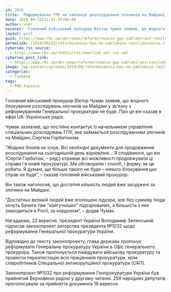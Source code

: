 ```yaml
---
id: 2016
title: 'Реформування ГПУ не заблокує розслідування злочинів на Майдані, &#8211; Чумак'
date: 2019-09-23T21:31:37+00:00
author: user
excerpt: 'Головний військовий прокурор Віктор Чумак заявив, що жодного блокування розслідувань злочинів на Майдані у зв&#039;язку з реформуванням Генеральної прокуратури не буде....'
layout: post
guid: https://www.rbc.ua/ukr/news/reformirovanie-gpu-zablokiruet-rassledovanie-1569272589.html
permalink: /2019/09/23/reformuvannia-hpu-ne-zablokuie-rozsliduvannia-zlochyniv-na-maydani-chumak/
cyberseo_rss_source:
  - https://www.rbc.ua/static/rss/newsline.ukr.rss.xml
cyberseo_post_link:
  - https://www.rbc.ua/ukr/news/reformirovanie-gpu-zablokiruet-rassledovanie-1569272589.html
image: /wp-content/uploads/2019/09/reformuvannia-hpu-ne-zablokuie-rozsliduvannia-zlochyniv-na-maydani-chumak.jpg
categories:
  - Головне
tags:
  - РБК-Україна
---
```

Головний військовий прокурор Віктор Чумак заявив, що жодного блокування розслідувань злочинів на Майдані у зв'язку з реформуванням Генеральної прокуратури не буде. Про це він сказав в ефірі UA: Українське радіо.

Чумак зазначив, що постійно контактує із начальником управління спеціальних розслідувань ГПУ, яке займається розслідуванням злочинів на Майдані, Сергієм Горбатюком. 

&#8220;Жодних блоків не існує. Всі необхідні документи для продовження розслідування на сьогоднішній день відновлені&#8230; Я сподіваюся, що він (Сергій Горбатюк, &#8211; ред.) отримає всі можливості продовжувати ці справи і в новій прокуратурі. Ми обговорили і спосіб, і форму, як це робити. Я думаю, що більше такого не буде &#8211; ніякого блокування цих справ не буде&#8221;, &#8211; сказав головний військовий прокурор.

Він також наголосив, що достатня кількість людей вже засуджені за злочини на Майдані.

&#8220;Достатньо великій людей вже оголошені підозри, але без сумніву люди хочуть бачити там &#8220;найгучніших&#8221; підозрюваних, а більшість з них знаходяться в Росії, за кордоном&#8221;, &#8211; додав Чумак.

Нагадаємо, 23 вересня, президент України Володимир Зеленський підписав законопроект авторства президента №1032 щодо реформування Генеральної прокуратури України. 

Відповідно до тексту законопроекту, глава держави пропонує реформувати Генеральну прокуратуру України в Офіс генерального прокурора. Також пропонується ліквідувати військову прокуратуру та провести переатестацію всіх працівників прокуратури, крім співробітників Спеціальної антикорупційної прокуратури (САП).

Законопроект №1032 про реформування Генпрокуратури України був прийнятий Верховною радою у другому читанні. 259 народних депутатів проголосували за прийняття документа 19 вересня.